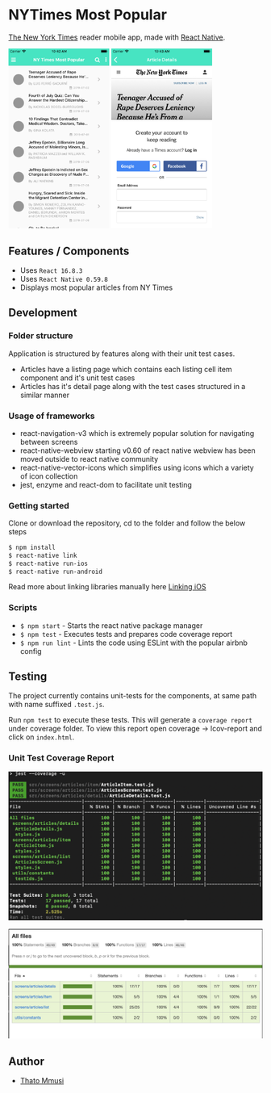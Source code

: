 # NYTimes Most Popular
[The New York Times](http://nytimes.com) reader mobile app, made with [React Native](https://facebook.github.io/react-native/).

<img src="assets/screenshots/LandingPage.png" alt="LandingScreenLoadingState" width="200"/>
<img src="assets/screenshots/ArticleDetailsScreen.png" alt="ArticleDetailsScreen" width="200"/>

## Features / Components
- Uses `React 16.8.3`
- Uses `React Native 0.59.8`
- Displays most popular articles from NY Times

## Development

### Folder structure
Application is structured by features along with their unit test cases. 
- Articles have a listing page which contains each listing cell item component and it's unit test cases
- Articles has it's detail page along with the test cases structured in a similar manner

### Usage of frameworks
- react-navigation-v3 which is extremely popular solution for navigating between screens
- react-native-webview starting v0.60 of react native webview has been moved outside to react native community
- react-native-vector-icons which simplifies using icons which a variety of icon collection
- jest, enzyme and react-dom to facilitate unit testing

### Getting started
Clone or download the repository, cd to the folder and follow the below steps 
```
$ npm install 
$ react-native link
$ react-native run-ios
$ react-native run-android
```
Read more about linking libraries manually here [Linking iOS](https://facebook.github.io/react-native/docs/linking-libraries-ios)

### Scripts
- `$ npm start` - Starts the react native package manager
- `$ npm test` - Executes tests and prepares code coverage report
- `$ npm run lint` - Lints the code using ESLint with the popular airbnb config

## Testing
The project currently contains unit-tests for the components, at same path with name suffixed `.test.js`.

Run `npm test` to execute these tests. This will generate a `coverage report` under coverage folder. To view this report open coverage -> lcov-report and click on `index.html`.


### Unit Test Coverage Report
![Coverage](assets/screenshots/codecoverage.png)

![Coverage Report](assets/screenshots/codecoveragereport.png)


## Author
- [Thato Mmusi](https://github.com/)
